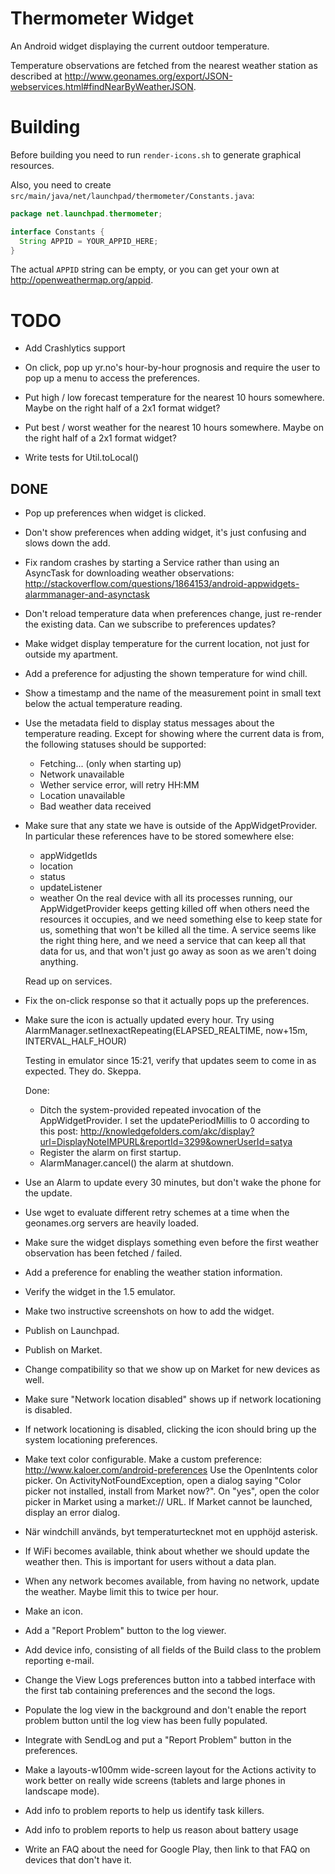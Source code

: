 # Thermometer Widget
An Android widget displaying the current outdoor temperature.

Temperature observations are fetched from
the nearest weather station as described at
<http://www.geonames.org/export/JSON-webservices.html#findNearByWeatherJSON>.

# Building
Before building you need to run `render-icons.sh` to generate graphical
resources.

Also, you need to create
`src/main/java/net/launchpad/thermometer/Constants.java`:
```java
package net.launchpad.thermometer;

interface Constants {
  String APPID = YOUR_APPID_HERE;
}
```

The actual `APPID` string can be empty, or you can get your own at
<http://openweathermap.org/appid>.

# TODO
* Add Crashlytics support

* On click, pop up yr.no's hour-by-hour prognosis and require the user
  to pop up a menu to access the preferences.

* Put high / low forecast temperature for the nearest 10 hours
  somewhere.  Maybe on the right half of a 2x1 format widget?

* Put best / worst weather for the nearest 10 hours somewhere.  Maybe
  on the right half of a 2x1 format widget?

* Write tests for Util.toLocal()


## DONE
* Pop up preferences when widget is clicked.

* Don't show preferences when adding widget, it's just confusing and
  slows down the add.

* Fix random crashes by starting a Service rather than using an
  AsyncTask for downloading weather observations:
http://stackoverflow.com/questions/1864153/android-appwidgets-alarmmanager-and-asynctask

* Don't reload temperature data when preferences change, just
  re-render the existing data.  Can we subscribe to preferences
  updates?

* Make widget display temperature for the current location, not just
  for outside my apartment.

* Add a preference for adjusting the shown temperature for wind chill.

* Show a timestamp and the name of the measurement point in small text
  below the actual temperature reading.

* Use the metadata field to display status messages about the
  temperature reading.  Except for showing where the current data is
  from, the following statuses should be supported:
  * Fetching... (only when starting up)
  * Network unavailable
  * Wether service error, will retry HH:MM
  * Location unavailable
  * Bad weather data received

* Make sure that any state we have is outside of the
  AppWidgetProvider.  In particular these references have to be stored
  somewhere else:
  * appWidgetIds
  * location
  * status
  * updateListener
  * weather
  On the real device with all its processes running, our
  AppWidgetProvider keeps getting killed off when others need the
  resources it occupies, and we need something else to keep state for
  us, something that won't be killed all the time.  A service seems
  like the right thing here, and we need a service that can keep all
  that data for us, and that won't just go away as soon as we aren't
  doing anything.

  Read up on services.

* Fix the on-click response so that it actually pops up the
  preferences.

* Make sure the icon is actually updated every hour.  Try using
  AlarmManager.setInexactRepeating(ELAPSED_REALTIME, now+15m, INTERVAL_HALF_HOUR)

  Testing in emulator since 15:21, verify that updates seem to come in
  as expected.  They do.  Skeppa.

  Done:
  * Ditch the system-provided repeated invocation of the
    AppWidgetProvider.
    I set the updatePeriodMillis to 0 according to this post:
    http://knowledgefolders.com/akc/display?url=DisplayNoteIMPURL&reportId=3299&ownerUserId=satya
  * Register the alarm on first startup.
  * AlarmManager.cancel() the alarm at shutdown.

* Use an Alarm to update every 30 minutes, but don't wake the phone
  for the update.

* Use wget to evaluate different retry schemes at a time when the
  geonames.org servers are heavily loaded.

* Make sure the widget displays something even before the first
  weather observation has been fetched / failed.

* Add a preference for enabling the weather station information.

* Verify the widget in the 1.5 emulator.

* Make two instructive screenshots on how to add the widget.

* Publish on Launchpad.

* Publish on Market.

* Change compatibility so that we show up on Market for new devices as
  well.

* Make sure "Network location disabled" shows up if network
  locationing is disabled.

* If network locationing is disabled, clicking the icon should bring
  up the system locationing preferences.

* Make text color configurable.  Make a custom preference:
  http://www.kaloer.com/android-preferences
  Use the OpenIntents color picker.
  On ActivityNotFoundException, open a dialog saying "Color picker not
  installed, install from Market now?".  On "yes", open the color
  picker in Market using a market:// URL.  If Market cannot be
  launched, display an error dialog.

* När windchill används, byt temperaturtecknet mot en upphöjd
  asterisk.

* If WiFi becomes available, think about whether we should update the
  weather then.  This is important for users without a data plan.

* When any network becomes available, from having no network, update
  the weather.  Maybe limit this to twice per hour.

* Make an icon.

* Add a "Report Problem" button to the log viewer.

* Add device info, consisting of all fields of the Build class to the
  problem reporting e-mail.

* Change the View Logs preferences button into a tabbed interface with
  the first tab containing preferences and the second the logs.

* Populate the log view in the background and don't enable the report
  problem button until the log view has been fully populated.

* Integrate with SendLog and put a "Report Problem" button in the
  preferences.

* Make a layouts-w100mm wide-screen layout for the Actions activity to
  work better on really wide screens (tablets and large phones in
  landscape mode).

* Add info to problem reports to help us identify task killers.

* Add info to problem reports to help us reason about battery usage

* Write an FAQ about the need for Google Play, then link to that FAQ
  on devices that don't have it.
